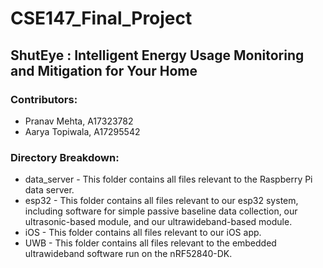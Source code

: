 # CSE147_Final_Project

## ShutEye : Intelligent Energy Usage Monitoring and Mitigation for Your Home

### Contributors:
- Pranav Mehta, A17323782
- Aarya Topiwala, A17295542

### Directory Breakdown:
- data_server - This folder contains all files relevant to the Raspberry Pi data server.
- esp32 - This folder contains all files relevant to our esp32 system, including software for simple passive baseline data collection, our ultrasonic-based module, and our ultrawideband-based module.
- iOS - This folder contains all files relevant to our iOS app.
- UWB - This folder contains all files relevant to the embedded ultrawideband software run on the nRF52840-DK.